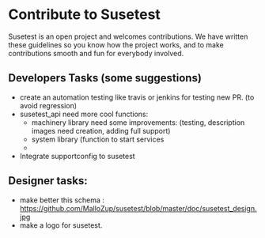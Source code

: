 # Contribute to Susetest 

Susetest is an open project and welcomes contributions. We have written these
guidelines so you know how the project works, and to make contributions smooth
and fun for everybody involved.

## Developers Tasks (some suggestions)

* create an automation testing like travis or jenkins for testing new PR. (to avoid regression)
* susetest_api need more cool functions:
   * machinery library need some improvements: (testing, description images need creation, adding full support) 
   * system library (function to start services 
   * 
* Integrate supportconfig to susetest


## Designer tasks:

* make better this schema : https://github.com/MalloZup/susetest/blob/master/doc/susetest_design.jpg
* make a logo for susetest.
